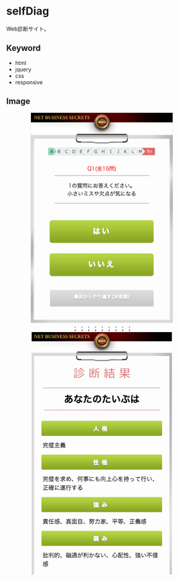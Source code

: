 # selfDiag
Web診断サイト。

## Keyword
- html
- jquery
- css
- responsive

## Image

<p style="text-align:center" align="center">
<img src="https://raw.githubusercontent.com/lius55/selfDiag/master/r2.png" />
&nbsp；&nbsp；&nbsp；&nbsp；&nbsp；&nbsp；&nbsp；&nbsp；&nbsp；
<img src="https://raw.githubusercontent.com/lius55/selfDiag/master/r3.png" />
</p>

